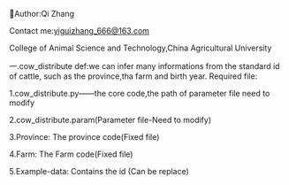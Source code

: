 👩Author:Qi Zhang

Contact me:yiguizhang_666@163.com

College of Animal Science and Technology,China Agricultural University


一.cow_distribute
def:we can infer many informations from the standard id of cattle, such as the province,tha farm and birth year.
Required file:

1.cow_distribute.py——the core code,the path of parameter file need to modify

2.cow_distribute.param(Parameter file-Need to modify) 

3.Province: The province code(Fixed file)

4.Farm: The Farm code(Fixed file)

5.Example-data: Contains the id (Can be replace)
